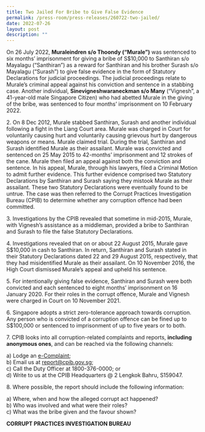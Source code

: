 ```yaml
---
title: Two Jailed For Bribe to Give False Evidence
permalink: /press-room/press-releases/260722-two-jailed/
date: 2022-07-26
layout: post
description: ""
---
```

On 26 July 2022, **Muraleindren s/o Thoondy (“Murale”)** was sentenced to six months’ imprisonment for giving a bribe of S$10,000 to Santhiran s/o Mayalagu (“Santhiran”) as a reward for Santhiran and his brother Surash s/o Mayalagu (“Surash”) to give false evidence in the form of Statutory Declarations for judicial proceedings. The judicial proceedings relate to Murale’s criminal appeal against his conviction and sentence in a stabbing case. Another individual, **Sinevigneshwaraneckman s/o Many** (“Vignesh”, a 41-year-old male Singapore Citizen) who had abetted Murale in the giving of the bribe, was sentenced to four months’ imprisonment on 10 February 2022. 

2\. On 8 Dec 2012, Murale stabbed Santhiran, Surash and another individual following a fight in the Liang Court area. Murale was charged in Court for voluntarily causing hurt and voluntarily causing grievous hurt by dangerous weapons or means. Murale claimed trial. During the trial, Santhiran and Surash identified Murale as their assailant. Murale was convicted and sentenced on 25 May 2015 to 42-months’ imprisonment and 12 strokes of the cane. Murale then filed an appeal against both the conviction and sentence. In his appeal, Murale, through his lawyers, filed a Criminal Motion to admit further evidence. This further evidence comprised two Statutory Declarations by Santhiran and Surash saying they mistook Murale as their assailant. These two Statutory Declarations were eventually found to be untrue. The case was then referred to the Corrupt Practices Investigation Bureau (CPIB) to determine whether any corruption offence had been committed.

3\. Investigations by the CPIB revealed that sometime in mid-2015, Murale, with Vignesh’s assistance as a middleman, provided a bribe to Santhiran and Surash to file the false Statutory Declarations.

4\. Investigations revealed that on or about 22 August 2015, Murale gave S$10,000 in cash to Santhiran. In return, Santhiran and Surash stated in their Statutory Declarations dated 22 and 29 August 2015, respectively, that they had misidentified Murale as their assailant. On 10 November 2016, the High Court dismissed Murale’s appeal and upheld his sentence.

5\. For intentionally giving false evidence, Santhiran and Surash were both convicted and each sentenced to eight months’ imprisonment on 16 January 2020. For their roles in the corrupt offence, Murale and Vignesh were charged in Court on 10 November 2021. 

6\. Singapore adopts a strict zero-tolerance approach towards corruption. Any person who is convicted of a corruption offence can be fined up to S$100,000 or sentenced to imprisonment of up to five years or to both.

7\. CPIB looks into all corruption-related complaints and reports, **including anonymous ones**, and can be reached via the following channels:

a) Lodge an [e-Complaint](/e-services/e-complaint-for-corrupt-conduct);<br>
b) Email us at <a href="mailto:report@cpib.gov.sg" class="spamspan">report@cpib.gov.sg</a>;<br>
c) Call the Duty Officer at 1800-376-0000; or<br>
d) Write to us at the CPIB Headquarters @ 2 Lengkok Bahru, S159047.

8\.	Where possible, the report should include the following information:

a) Where, when and how the alleged corrupt act happened?<br>
b) Who was involved and what were their roles?<br>
c) What was the bribe given and the favour shown?

**CORRUPT PRACTICES INVESTIGATION BUREAU**